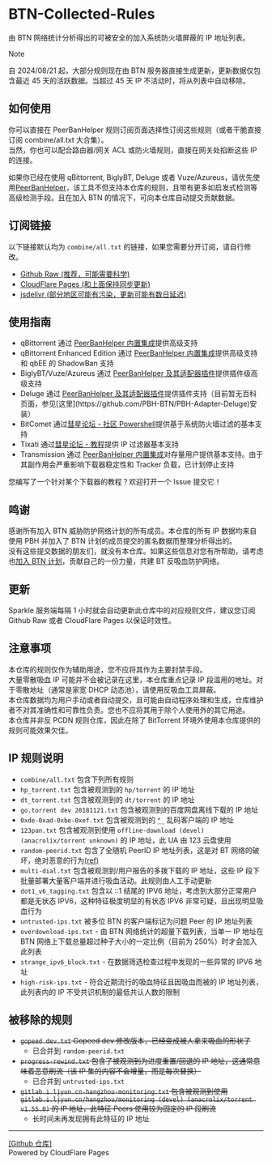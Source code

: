 # BTN-Collected-Rules

由 BTN 网络统计分析得出的可被安全的加入系统防火墙屏蔽的 IP 地址列表。

> [!NOTE]
> 自 2024/08/21 起，大部分规则现在由 BTN 服务器直接生成更新，更新数据仅包含最近 45 天的活跃数据。当超过 45 天 IP 不活动时，将从列表中自动移除。  

## 如何使用

你可以直接在 PeerBanHelper 规则订阅页面选择性订阅这些规则（或者干脆直接订阅 combine/all.txt 大合集）。  
当然，你也可以配合路由器/网关 ACL 或防火墙规则，直接在网关处掐断这些 IP 的连接。  

如果你已经在使用 qBittorrent, BiglyBT, Deluge 或者 Vuze/Azureus，请优先使用[PeerBanHelper](https://github.com/PBH-BTN/PeerBanHelper)，该工具不但支持本仓库的规则，且带有更多如启发式检测等高级检测手段。且在加入 BTN 的情况下，可向本仓库自动提交贡献数据。  


## 订阅链接

以下链接默认均为 `combine/all.txt` 的链接，如果您需要分开订阅，请自行修改。

* [Github Raw (推荐，可能需要科学)](https://raw.githubusercontent.com/PBH-BTN/BTN-Collected-Rules/main/combine/all.txt)
* [CloudFlare Pages (和上面保持同步更新)](https://bcr.pbh-btn.ghorg.ghostchu-services.top/combine/all.txt)
* [jsdelivr (部分地区可能有污染，更新可能有数日延迟)](https://fastly.jsdelivr.net/gh/PBH-BTN/BTN-Collected-Rules@master/combine/all.txt)

## 使用指南

* qBittorrent 通过 [PeerBanHelper 内置集成](https://pbh-btn.github.io/pbh-docs/docs/downloader/qBittorrent)提供高级支持 
* qBittorrent Enhanced Edition 通过 [PeerBanHelper 内置集成](https://pbh-btn.github.io/pbh-docs/docs/downloader/qBittorrentEE)提供高级支持和 qbEE 的 ShadowBan 支持
* BiglyBT/Vuze/Azureus 通过 [PeerBanHelper 及其适配器插件](https://pbh-btn.github.io/pbh-docs/docs/downloader/BiglyBT)提供插件级高级支持
* Deluge 通过 [PeerBanHelper 及其适配器插件]([https://github.com/PBH-BTN/PeerBanHelper](https://pbh-btn.github.io/pbh-docs/docs/downloader/Deluge))提供插件支持（目前暂无百科页面，参见[这里](https://github.com/PBH-BTN/PBH-Adapter-Deluge)安装）
* BitComet 通过[彗星论坛 - 社区 Powershell](https://www.cometbbs.com/t/%E9%80%82%E7%94%A8%E4%BA%8E-bitcomet-%E7%9A%84-btn-%E5%A4%96%E6%8C%82%E8%84%9A%E6%9C%AC%EF%BC%8C%E5%AE%9E%E6%97%B6%E5%8A%A8%E6%80%81%E5%8F%8D%E5%90%B8%E8%A1%80/93875/1)提供基于系统防火墙过滤的基本支持
* Tixati 通过[彗星论坛 - 教程](https://www.cometbbs.com/t/%E6%84%9F%E8%B0%A2%E8%AE%BA%E5%9D%9B%E5%8F%91%E7%9A%84pbh%E8%A7%84%E5%88%99-%E6%90%AD%E9%85%8Dtixati%E7%9A%84ip%E8%BF%87%E6%BB%A4%E5%99%A8%E6%95%88%E6%9E%9C%E6%98%BE%E8%91%97/94202)提供 IP 过滤器基本支持
* Transmission 通过 [PeerBanHelper 内置集成](https://pbh-btn.github.io/pbh-docs/docs/downloader/qBittorrent)对存量用户提供基本支持。由于其副作用会严重影响下载器稳定性和 Tracker 负载，已计划停止支持

您编写了一个针对某个下载器的教程？欢迎打开一个 Issue 提交它！

## 鸣谢

感谢所有加入 BTN 威胁防护网络计划的所有成员。本仓库的所有 IP 数据均来自使用 PBH 并加入了 BTN 计划的成员提交的匿名数据而整理分析得出的。  
没有这些提交数据的朋友们，就没有本仓库。如果这些信息对您有所帮助，请考虑也[加入 BTN 计划](https://pbh-btn.github.io/pbh-docs/docs/btn/intro)，贡献自己的一份力量，共建 BT 反吸血防护网络。

## 更新

Sparkle 服务端每隔 1 小时就会自动更新此仓库中的对应规则文件，建议您订阅 Github Raw 或者 CloudFlare Pages 以保证时效性。

## 注意事项

本仓库的规则仅作为辅助用途，您不应将其作为主要封禁手段。  
大量零散吸血 IP 可能并不会被记录在这里，本仓库重点记录 IP 段滥用的地址。对于零散地址（通常是家宽 DHCP 动态池），请使用反吸血工具屏蔽。  
本仓库数据均为用户手动或者自动提交，且可能由自动程序处理和生成，仓库维护者不对其准确性和可靠性负责。您也不应将其用于除个人使用外的其它用途。  
本仓库并非反 PCDN 规则仓库，因此在除了 BitTorrent 环境外使用本仓库提供的规则可能效果欠佳。

## IP 规则说明

* `combine/all.txt` 包含下列所有规则
* `hp_torrent.txt` 包含被观测到的 `hp/torrent` 的 IP 地址
* `dt_torrent.txt` 包含被观测到的 `dt/torrent` 的 IP 地址
* `go.torrent dev 20181121.txt` 包含被观测到的百度网盘离线下载的 IP 地址
* `0xde-0xad-0xbe-0xef.txt` 包含被观测到的 `ޭ__` 乱码客户端的 IP 地址
* `123pan.txt` 包含被观测到使用 `offline-download (devel) (anacrolix/torrent unknown)` 的 IP 地址，此 UA 由 123 云盘使用
* `random-peerid.txt` 包含了全随机 PeerID IP 地址列表，这是对 BT 网络的破坏，绝对恶意的行为[(ref)](https://github.com/PBH-BTN/PeerBanHelper/issues/309)
* `multi-dial.txt` 包含被观测到/用户报告的多拨下载的 IP 地址，这些 IP 段下批量部署大量客户端并进行吸血活动。此规则由人工手动更新
* `dot1_v6_tagging.txt` 包含以 ::1 结尾的 IPV6 地址，考虑到大部分正常用户都是无状态 IPV6，这种特征极度明显的有状态 IPV6 非常可疑，且出现明显吸血行为
* `untrusted-ips.txt` 被多位 BTN 的客户端标记为问题 Peer 的 IP 地址列表
* `overdownload-ips.txt` - 由 BTN 网络统计的超量下载列表，当单一 IP 地址在 BTN 网络上下载总量超过种子大小的一定比例（目前为 250%）时才会加入此列表
* `strange_ipv6_block.txt` - 在数据筛选检查过程中发现的一些异常的 IPV6 地址
* `high-risk-ips.txt` - 符合近期流行的吸血特征且因吸血而被的 IP 地址列表，此列表内的 IP 不受共识机制的最低共认人数的限制 

## 被移除的规则

* ~~`gopeed dev.txt` Gopeed dev 修改版本，已经变成被人拿来吸血的形状了~~
  * 已合并到 `random-peerid.txt`
* ~~`progress-rewind.txt` 包含了被观测到为进度重置/回退的 IP 地址，这通常意味着恶意刷流（该 IP 集的内容不会增量，而是每次替换）~~
  * 已合并到 `untrusted-ips.txt`
* ~~`gitlab.i.ljyun.cn-hangzhou-monitoring.txt` 包含被观测到使用 `gitlab.i.ljyun.cn/hangzhou/monitoring (devel) (anacrolix/torrent v1.55.0)` 的 IP 地址，此特征 Peers 使用较为固定的 IP 段刷流~~ 
  * 长时间未再发现拥有此特征的 IP 地址

---

[[Github 仓库]](https://github.com/PBH-BTN/BTN-Collected-Rules)  
Powered by CloudFlare Pages
